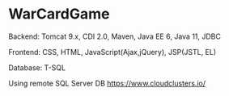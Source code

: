 # WarCardGame
Backend: Tomcat 9.x, CDI 2.0, Maven, Java EE 6, Java 11, JDBC 


Frontend:  CSS, HTML, JavaScript(Ajax,jQuery), JSP(JSTL, EL)



Database: T-SQL

Using remote SQL Server DB https://www.cloudclusters.io/



